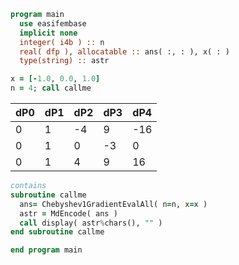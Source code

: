 ```fortran
program main
  use easifembase
  implicit none
  integer( i4b ) :: n
  real( dfp ), allocatable :: ans( :, : ), x( : )
  type(string) :: astr
```

```fortran title "Chebyshev1-Gauss"
x = [-1.0, 0.0, 1.0]
n = 4; call callme
```

| dP0 | dP1 | dP2 | dP3 | dP4 |
| --- | --- | --- | --- | --- |
| 0   | 1   | -4  | 9   | -16 |
| 0   | 1   | 0   | -3  | 0   |
| 0   | 1   | 4   | 9   | 16  |

```fortran
contains
subroutine callme
  ans= Chebyshev1GradientEvalAll( n=n, x=x )
  astr = MdEncode( ans )
  call display( astr%chars(), "" )
end subroutine callme
```

```fortran
end program main
```
